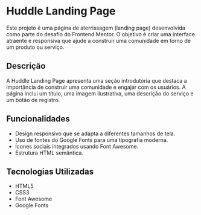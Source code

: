 
# Huddle Landing Page

Este projeto é uma página de aterrissagem (landing page) desenvolvida como parte do desafio do Frontend Mentor. O objetivo é criar uma interface atraente e responsiva que ajude a construir uma comunidade em torno de um produto ou serviço.

## Descrição

A Huddle Landing Page apresenta uma seção introdutória que destaca a importância de construir uma comunidade e engajar com os usuários. A página inclui um título, uma imagem ilustrativa, uma descrição do serviço e um botão de registro.

## Funcionalidades

- Design responsivo que se adapta a diferentes tamanhos de tela.
- Uso de fontes do Google Fonts para uma tipografia moderna.
- Ícones sociais integrados usando Font Awesome.
- Estrutura HTML semântica.

## Tecnologias Utilizadas

- HTML5
- CSS3
- Font Awesome
- Google Fonts

